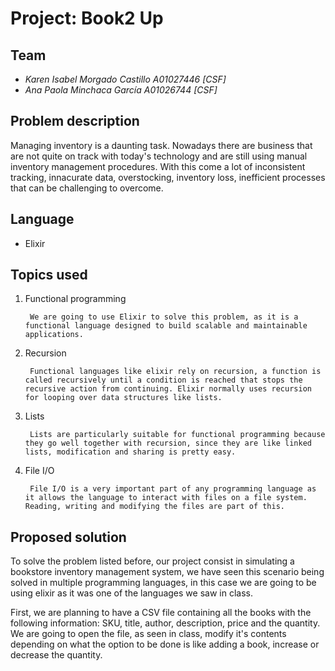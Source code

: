 # Project: Book2 Up

## Team
* *Karen Isabel Morgado Castillo A01027446 [CSF]*
* *Ana Paola Minchaca García A01026744 [CSF]*

## Problem description 
Managing inventory is a daunting task. Nowadays there are business that are not quite on track with today's technology and are still using manual inventory management procedures. With this come a lot of inconsistent tracking, innacurate data, overstocking, inventory loss, inefficient processes that can be challenging to overcome. 

## Language
- Elixir
 
## Topics used
1. Functional programming
        
        We are going to use Elixir to solve this problem, as it is a functional language designed to build scalable and maintainable applications.
2. Recursion
        
        Functional languages like elixir rely on recursion, a function is called recursively until a condition is reached that stops the recursive action from continuing. Elixir normally uses recursion for looping over data structures like lists. 
3. Lists
        
        Lists are particularly suitable for functional programming because they go well together with recursion, since they are like linked lists, modification and sharing is pretty easy.
4. File I/O
        
        File I/O is a very important part of any programming language as it allows the language to interact with files on a file system. Reading, writing and modifying the files are part of this. 

## Proposed solution
To solve the problem listed before, our project consist in simulating a bookstore inventory management system, we have seen this scenario being solved in multiple programming languages, in this case we are going to be using elixir as it was one of the languages we saw in class. 

First, we are planning to have a CSV file containing all the books with the following information: SKU, title, author, description, price and the quantity. We are going to open the file, as seen in class, modify it's contents depending on what the option to be done is like adding a book, increase or decrease the quantity. 
